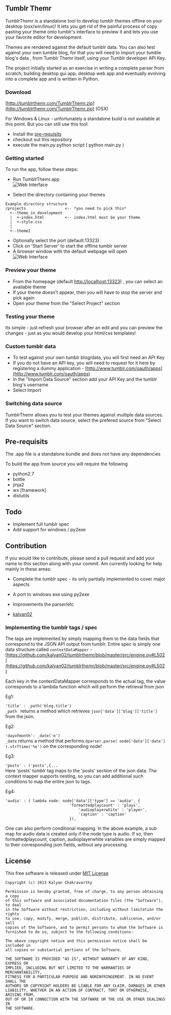 ## Tumblr Themr

TumblrThemr is a standalone tool to develop tumblr themes offline on your desktop (osx/win/linux)! It lets you get rid of the painful process of copy pasting your theme onto tumblr's interface to preview it and lets you use your favorite editor for development.

Themes are rendered against the default tumblr data. You can also test against your own tumble blog, for that you will need to import your tumble blog's data , from Tumblr Themr itself, using your Tumblr developer API Key.

The project initially started as an exercise in writing a complete parser from scratch; building desktop gui app; desktop web app and eventually evolving into a complete app and is written in Python.

### Download

[http://tumblrthemr.com/TumblrThemr.zip](http://tumblrthemr.com/TumblrThemr.zip) (OSX)

For Windows & Linux - unfortunately a standalone build is not available at this point.  But you can still use this tool.

 * Install the [pre-requisits](https://github.com/kalyan02/tumblrthemr#pre-requisits)
 * checkout out this repository
 * execute the main.py python script ( python main.py )

### Getting started

To run the app, follow these steps:

 * Run TumblrThemr.app  
![Web Interface](https://raw.github.com/kalyan02/tumblrtemplatr/master/etc/screenshot_2.png)

 * Select the directory containing your themes  

```
Example directory structure  
/projects                 <-- *you need to pick this*
  +--theme_in_development
  |  +-index.html         <-- index.html must be your theme
  |  +-style.css
  |
  +--theme2
```

 * Optionally select the port (default:13323)
 * Click on 'Start Server' to start the offline tumblr server
 * A browser window with the default webpage will open  
![Web Interface](https://raw.github.com/kalyan02/tumblrtemplatr/master/etc/screenshot_1.png)

### Preview your theme
 * From the homepage (default [http://localhost:13323](http://localhost:13323)) , you can select an available theme
 * If your theme doesn't appear, then you will have to stop the server and pick again
 * Open your theme from the "Select Project" section

### Testing your theme
Its simple - just refresh your browser after an edit and you can preview the changes - just as you would develop your html/css templates!

### Custom tumblr data

 * To test against your own tumblr blog/data, you will first need an API Key
 * If you do not have an API key, you will need to request for it here by registering a dummy application - [http://www.tumblr.com/oauth/apps](http://www.tumblr.com/oauth/apps)
 * In the "Import Data Source" section add your API Key and the tumblr blog's username
 * Select Import 
 
 
### Switching data source
 TumblrThemr allows you to test your themes against multiple data sources. If you want to switch data source, select the prefered source from "Select Data Source" section.

## Pre-requisits 
The .app file is a standalone bundle and does not have any dependencies

To build the app from source you will require the following 
 * python2.7
 * bottle
 * jinja2
 * wx [framework]
 * distutils

## Todo
 * Implement full tumblr spec
 * Add support for windows / py2exe

## Contribution
If you would like to contribute, please send a pull request and add your name to this section along with your commit.
Am currently looking for help mainly in these areas:
 * Complete the tumblr spec - its only partially implemented to cover major aspects
 * A port to windows exe using py2exe
 * Improvements the parser/etc

* [kalyan02](http://twitter.com/kalyan02)

### Implementing the tumblr tags / spec

The tags are implemented by simply mapping them to the data fields that correspond to the JSON API output from tumblr.
Entire spec is simply one data structure called `contextDataMapper` - [https://github.com/kalyan02/tumblrthemr/blob/master/src/engine.py#L502](https://github.com/kalyan02/tumblrthemr/blob/master/src/engine.py#L502)

Each key in the contextDataMapper corresponds to the actual tag, the value corresponds to a lambda function which will perform the retrieval from json

Eg1:

`'title' : _path('blog.title')`  
`_path ` returns a method which retrieves `json['data']['blog']['title']` from the json.

Eg2:

`'dayofmonth': _date('e')`  
`_date` returns a method that performs `dparser.parse( node['data']['date'] ).strftime('%e')` on the corresponding node!

Eg3:

`'posts' : ('posts',{...`  
Here 'posts' tumblr tag maps to the 'posts' section of the json data. The context mapper supports nesting, so you can add additional such conditions to map the entire json to tags.

Eg4:
```
'audio' : ( lambda node: node['data']['type'] == 'audio', {
  							'formattedplaycount' : 'plays',
								'audioplayerwhite' : 'player',
								'caption' : 'caption'
							}),
```  
One can also perform conditional mapping. In the above example, a sub map for audio data is created only if the node type is audio.
If so, then formattedplaycount, caption, audioplayerwhite variables are simply mapped to their corresponding json fields, without any processing.

## License
This free software is released under [MIT License](http://opensource.org/licenses/MIT)
```
Copyright (c) 2013 Kalyan Chakravarthy

Permission is hereby granted, free of charge, to any person obtaining a copy
of this software and associated documentation files (the "Software"), to deal
in the Software without restriction, including without limitation the rights
to use, copy, modify, merge, publish, distribute, sublicense, and/or sell
copies of the Software, and to permit persons to whom the Software is
furnished to do so, subject to the following conditions:

The above copyright notice and this permission notice shall be included in
all copies or substantial portions of the Software.

THE SOFTWARE IS PROVIDED "AS IS", WITHOUT WARRANTY OF ANY KIND, EXPRESS OR
IMPLIED, INCLUDING BUT NOT LIMITED TO THE WARRANTIES OF MERCHANTABILITY,
FITNESS FOR A PARTICULAR PURPOSE AND NONINFRINGEMENT. IN NO EVENT SHALL THE
AUTHORS OR COPYRIGHT HOLDERS BE LIABLE FOR ANY CLAIM, DAMAGES OR OTHER
LIABILITY, WHETHER IN AN ACTION OF CONTRACT, TORT OR OTHERWISE, ARISING FROM,
OUT OF OR IN CONNECTION WITH THE SOFTWARE OR THE USE OR OTHER DEALINGS IN
THE SOFTWARE.
```
